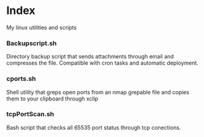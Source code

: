 # Index
My linux utilities and scripts

### Backupscript.sh
Directory backup script that sends attachments through email and compresses the file. Compatible with cron tasks and automatic deployment.

### cports.sh
Shell utility that greps open ports from an nmap grepable file and copies them to your clipboard through xclip

### tcpPortScan.sh
Bash script that checks all 65535 port status through tcp conections.

